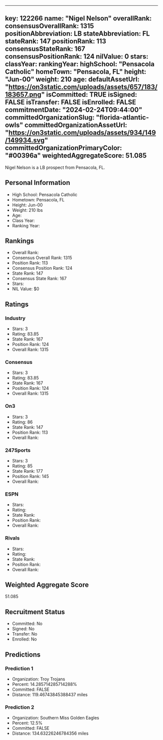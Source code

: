 ---
  key: 122266
  name: "Nigel Nelson"
  overallRank: 
  consensusOverallRank: 1315
  positionAbbreviation: LB
  stateAbbreviation: FL
  stateRank: 147
  positionRank: 113
  consensusStateRank: 167
  consensusPositionRank: 124
  nilValue: 0
  stars: 
  classYear: 
  rankingYear: 
  highSchool: "Pensacola Catholic"
  homeTown: "Pensacola, FL"
  height: "Jun-00"
  weight: 210
  age: 
  defaultAssetUrl: "https://on3static.com/uploads/assets/657/183/183657.png"
  isCommitted: TRUE
  isSigned: FALSE
  isTransfer: FALSE
  isEnrolled: FALSE
  commitmentDate: "2024-02-24T09:44:00"
  committedOrganizationSlug: "florida-atlantic-owls"
  committedOrganizationAssetUrl: "https://on3static.com/uploads/assets/934/149/149934.svg"
  committedOrganizationPrimaryColor: "#00396a"
  weightedAggregateScore: 51.085
  ---
  
  Nigel Nelson is a LB prospect from Pensacola, FL.
  
  ## Personal Information
  - High School: Pensacola Catholic
  - Hometown: Pensacola, FL
  - Height: Jun-00
  - Weight: 210 lbs
  - Age: 
  - Class Year: 
  - Ranking Year: 
  
  ## Rankings
  - Overall Rank: 
  - Consensus Overall Rank: 1315
  - Position Rank: 113
  - Consensus Position Rank: 124
  - State Rank: 147
  - Consensus State Rank: 167
  - Stars: 
  - NIL Value: $0
  
  ## Ratings
  
  ### Industry
  - Stars: 3
  - Rating: 83.85
  - State Rank: 167
  - Position Rank: 124
  - Overall Rank: 1315
  
  ### Consensus
  - Stars: 3
  - Rating: 83.85
  - State Rank: 167
  - Position Rank: 124
  - Overall Rank: 1315
  
  ### On3
  - Stars: 3
  - Rating: 86
  - State Rank: 147
  - Position Rank: 113
  - Overall Rank: 
  
  ### 247Sports
  - Stars: 3
  - Rating: 85
  - State Rank: 177
  - Position Rank: 145
  - Overall Rank: 
  
  ### ESPN
  - Stars: 
  - Rating: 
  - State Rank: 
  - Position Rank: 
  - Overall Rank: 
  
  ### Rivals
  - Stars: 
  - Rating: 
  - State Rank: 
  - Position Rank: 
  - Overall Rank: 
  
  ## Weighted Aggregate Score
  51.085
  
  ## Recruitment Status
  - Committed: No
  - Signed: No
  - Transfer: No
  - Enrolled: No
  
  
  
  ## Predictions
  
  ### Prediction 1
  - Organization: Troy Trojans
  - Percent: 14.285714285714288%
  - Committed: FALSE
  - Distance: 119.46743845388437 miles
  
  ### Prediction 2
  - Organization: Southern Miss Golden Eagles
  - Percent: 12.5%
  - Committed: FALSE
  - Distance: 134.63226246784356 miles
  